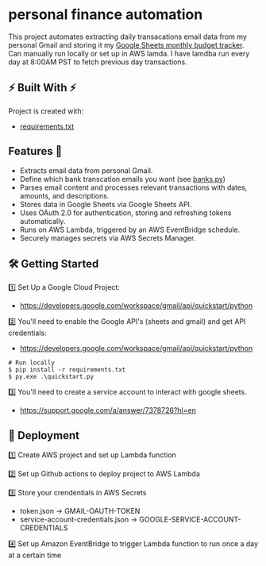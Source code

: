 # personal finance automation

This project automates extracting daily transacations email data from my personal Gmail and storing it my [Google Sheets monthly budget tracker](https://docs.google.com/spreadsheets/d/1UiPi9wQHIbUpB2RSI0ybCbwW2PcYtrONFho83VuiTu4/edit#gid=0). Can manually run locally or set up in AWS lamda. I have lamdba run every day at 8:00AM PST to fetch previous day transactions. 


## ⚡️ Built With ⚡️
Project is created with:
* [requirements.txt](requirements.txt)

## Features 🎯
* Extracts email data from personal Gmail.
* Define which bank transcation emails you want (see [banks.py](email_types/banks.py))
* Parses email content and processes relevant transactions with dates, amounts, and descriptions.
* Stores data in Google Sheets via Google Sheets API.
* Uses OAuth 2.0 for authentication, storing and refreshing tokens automatically.
* Runs on AWS Lambda, triggered by an AWS EventBridge schedule.
* Securely manages secrets via AWS Secrets Manager.

## 🛠️ Getting Started

1️⃣ Set Up a Google Cloud Project:
* https://developers.google.com/workspace/gmail/api/quickstart/python

2️⃣ You'll need to enable the Google API's (sheets and gmail) and get API credentials:
* https://developers.google.com/workspace/gmail/api/quickstart/python 
```
# Run locally
$ pip install -r requirements.txt
$ py.exe .\quickstart.py
```

3️⃣ You'll need to create a service account to interact with google sheets.
* https://support.google.com/a/answer/7378726?hl=en


## 🚂 Deployment

1️⃣ Create AWS project and set up Lambda function

2️⃣ Set up Github actions to deploy project to AWS Lambda

3️⃣ Store your crendentials in AWS Secrets
* token.json -> GMAIL-OAUTH-TOKEN
* service-account-credentials.json -> GOOGLE-SERVICE-ACCOUNT-CREDENTIALS

4️⃣ Set up Amazon EventBridge to trigger Lambda function to run once a day at a certain time

